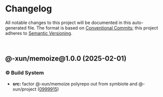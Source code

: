 # Changelog

All notable changes to this project will be documented in this auto-generated
file. The format is based on [Conventional Commits][1];
this project adheres to [Semantic Versioning][2].

<br />

## @-xun/memoize\@1.0.0 (2025-02-01)

### ⚙️ Build System

- **src:** factor @-xun/memoize polyrepo out from symbiote and @-xun/project ([0999915][3])

[1]: https://conventionalcommits.org
[2]: https://semver.org
[3]: https://github.com/Xunnamius/memoize/commit/09999158881fb5ff7039dc4342cafb35fa71947c
